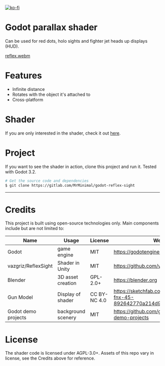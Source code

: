 [![ko-fi](https://ko-fi.com/img/githubbutton_sm.svg)](https://ko-fi.com/E1E3RYFSW)

# Godot parallax shader
Can be used for red dots, holo sights and fighter jet heads up displays (HUD).

[reflex.webm](https://github.com/MrMinimal/godot-reflex-sight/assets/8739690/6f58c184-4b65-4fec-879d-c3f8a25d8e26)

# Features
* Infinite distance
* Rotates with the object it's attached to
* Cross-platform

# Shader
If you are only interested in the shader, check it out [here][shader-link].

# Project
If you want to see the shader in action, clone this project and run it. Tested with Godot 3.2.
```bash
# Get the source code and dependencies
$ git clone https://gitlab.com/MrMinimal/godot-reflex-sight
```

---

# Credits
This project is built using open-source technologies only.
Main components include but are not limited to:

| **Name**  | **Usage**         | **License** | **Website** | **Credit** |
|-----------|-------------------|-------------|-------------|-------------|
| Godot     | game engine       | MIT         | https://godotengine.org | - |
| vazgriz/ReflexSight     | Shader in Unity       | MIT         | https://github.com/vazgriz/ReflexSight | https://github.com/vazgriz |
| Blender   | 3D asset creation | GPL-2.0+    | https://blender.org | - |
| Gun Model  | Display of shader | CC BY-NC 4.0 | https://sketchfab.com/3d-models/fn-fnx-45-892642770a214d9da06b57a68827175f | https://sketchfab.com/Lagzor |
| Godot demo projects     | background scenery       | MIT         | https://github.com/godotengine/godot-demo-projects | - |

# License
The shader code is licensed under AGPL-3.0+.
Assets of this repo vary in license, see the Credits above for reference.

[shader-link]: https://gitlab.com/MrMinimal/godot-reflex-sight/-/blob/master/shader/HudShader.shader


